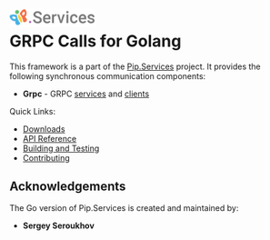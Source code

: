 # <img src="https://github.com/pip-services/pip-services/raw/master/design/Logo.png" alt="Pip.Services Logo" style="max-width:30%"> <br/> GRPC Calls for Golang

This framework is a part of the [Pip.Services](https://github.com/pip-services/pip-services) project.
It provides the following synchronous communication components:

- **Grpc** - GRPC [services](https://pip-services3-go.github.io/pip-services3-grpc-go/classes/services.grpcservice.html) and [clients](https://pip-services3-node.github.io/pip-services3-grpc-node/classes/clients.grpcclient.html)
<!-- - **Status** - [Heartbeat](https://pip-services3-node.github.io/pip-services3-grpc-node/classes/services.heartbeatgrpcservice.html) and [status](https://pip-services3-node.github.io/pip-services3-grpc-node/classes/services.statusgrpcservice.html) services -->

Quick Links:

* [Downloads](https://github.com/pip-services3-go/pip-services-grpc-go/blob/master/doc/Downloads.md)
* [API Reference](https://pip-services3-go.github.io/pip-services3-grpc-go/globals.html)
* [Building and Testing](https://github.com/pip-services3-go/pip-services-grpc-go/blob/master/doc/Development.md)
* [Contributing](https://github.com/pip-services3-go/pip-services3-grpc-node/blob/master/doc/Development.md/#contrib)

## Acknowledgements

The Go version of Pip.Services is created and maintained by:
- **Sergey Seroukhov**
